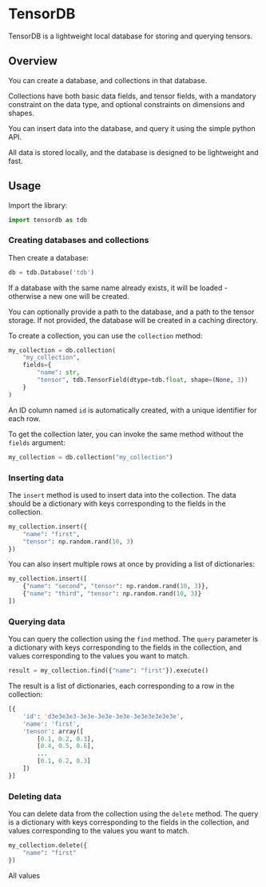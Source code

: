 # TensorDB

TensorDB is a lightweight local database for storing and querying tensors.


## Overview

You can create a database, and collections in that database.

Collections have both basic data fields, and tensor fields, with a mandatory constraint on the data type, and optional constraints on dimensions and shapes.

You can insert data into the database, and query it using the simple python API.

All data is stored locally, and the database is designed to be lightweight and fast.

## Usage



Import the library:
```python
import tensordb as tdb
```

### Creating databases and collections
Then create a database:

```python
db = tdb.Database('tdb')
```
If a database with the same name already exists, it will be loaded - otherwise a new one will be created.

You can optionally provide a path to the database, and a path to the tensor storage. If not provided, the database will be created in a caching directory.

To create a collection, you can use the `collection` method:

```python
my_collection = db.collection(
    "my_collection",
    fields={
        "name": str,
        "tensor", tdb.TensorField(dtype=tdb.float, shape=(None, 3))
    }
)
```
An ID column named `id` is automatically created, with a unique identifier for each row.

To get the collection later, you can invoke the same method without the `fields` argument:
```python
my_collection = db.collection("my_collection")
```

### Inserting data

The `insert` method is used to insert data into the collection. The data should be a dictionary with keys corresponding to the fields in the collection.
```python
my_collection.insert({
    "name": "first",
    "tensor": np.random.rand(10, 3)
})
```
You can also insert multiple rows at once by providing a list of dictionaries:

```python
my_collection.insert([
    {"name": "second", "tensor": np.random.rand(10, 3)},
    {"name": "third", "tensor": np.random.rand(10, 3)}
])
```

### Querying data

You can query the collection using the `find` method. The `query` parameter is a dictionary with keys corresponding to the fields in the collection, and values corresponding to the values you want to match.

```python
result = my_collection.find({"name": "first"}).execute()

```

The result is a list of dictionaries, each corresponding to a row in the collection:

```python
[{
    'id': 'd3e3e3e3-3e3e-3e3e-3e3e-3e3e3e3e3e3e',
    'name': 'first',
    'tensor': array([
        [0.1, 0.2, 0.3],
        [0.4, 0.5, 0.6],
        ...
        [0.1, 0.2, 0.3]
    ])
}]
```

### Deleting data

You can delete data from the collection using the `delete` method. The query is a dictionary with keys corresponding to the fields in the collection, and values corresponding to the values you want to match.

```python
my_collection.delete({
    "name": "first"
})
```

All values
